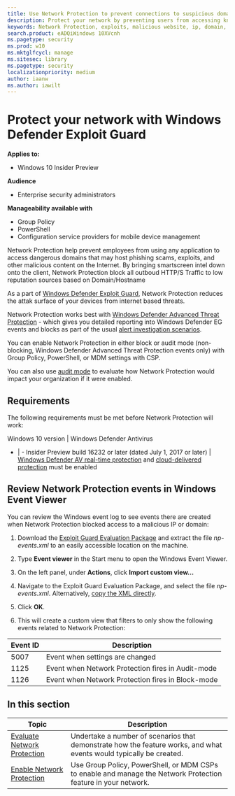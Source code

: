 ```yaml
---
title: Use Network Protection to prevent connections to suspicious domains
description: Protect your network by preventing users from accessing known malicious and suspicious network addresses
keywords: Network Protection, exploits, malicious website, ip, domain, domains
search.product: eADQiWindows 10XVcnh
ms.pagetype: security
ms.prod: w10
ms.mktglfcycl: manage
ms.sitesec: library
ms.pagetype: security
localizationpriority: medium
author: iaanw
ms.author: iawilt
---
```




# Protect your network with Windows Defender Exploit Guard

**Applies to:**

- Windows 10 Insider Preview

**Audience**

- Enterprise security administrators


**Manageability available with**

- Group Policy
- PowerShell
- Configuration service providers for mobile device management


Network Protection help prevent employees from using any application to access dangerous domains that may host phishing scams, exploits, and other malicious content on the Internet. By bringing smartscreen intel down onto the client, Network Protection block all outboud HTTP/S Traffic to low reputation sources based on Domain/Hostname

As a part of [Windows Defender Exploit Guard](windows-defender-exploit-guard.md), Network Protection reduces the attak surface of your devices from internet based threats.

Network Protection works best with [Windows Defender Advanced Threat Protection](../windows-defender-atp/windows-defender-advanced-threat-protection) - which gives you detailed reporting into Windows Defender EG events and blocks as part of the usual [alert investigation scenarios](../windows-defender-atp/investigate-alerts-windows-defender-advanced-threat-protection).

You can enable Network Protection in either block or audit mode (non-blocking, Windows Defender Advanced Threat Protection events only) with Group Policy, PowerShell, or MDM settings with CSP.


You can also use [audit mode](audit-windows-defender-exploit-guard.md) to evaluate how Network Protection would impact your organization if it were enabled.



## Requirements

The following requirements must be met before Network Protection will work:

Windows 10 version | Windows Defender Antivirus
- | -
Insider Preview build 16232 or later (dated July 1, 2017 or later) | [Windows Defender AV real-time protection](../windows-defender-antivirus/configure-real-time-protection-windows-defender-antivirus.md) and [cloud-delivered protection](../windows-defender-antivirus/enable-cloud-protection-windows-defender-antivirus.md) must be enabled


## Review Network Protection events in Windows Event Viewer


You can review the Windows event log to see events there are created when Network Protection blocked access to a malicious IP or domain:

1. Download the [Exploit Guard Evaluation Package](#) and extract the file *np-events.xml* to an easily accessible location on the machine.

1. Type **Event viewer** in the Start menu to open the Windows Event Viewer.

2. On the left panel, under **Actions**, click **Import custom view...**

3. Navigate to the Exploit Guard Evaluation Package, and select the file *np-events.xml*. Alternatively, [copy the XML directly](event-views-exploit-guard.md).

4. Click **OK**.

5. This will create a custom view that filters to only show the following events related to Network Protection:

 Event ID | Description
-|-
5007 | Event when settings are changed
1125 | Event when Network Protection fires in Audit-mode 
1126 | Event when Network Protection fires in Block-mode 




 ## In this section

Topic | Description 
---|---
[Evaluate Network Protection](evaluate-network-protection.md) | Undertake a number of scenarios that demonstrate how the feature works, and what events would typically be created.
[Enable Network Protection](enable-network-protection.md) | Use Group Policy, PowerShell, or MDM CSPs to enable and manage the Network Protection feature in your network.